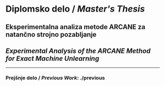 # Diplomsko delo / *Master's Thesis*

## Eksperimentalna analiza metode ARCANE za natančno strojno pozabljanje
## *Experimental Analysis of the ARCANE Method for Exact Machine Unlearning*

---

### Prejšnje delo / *Previous Work*: **./previous**